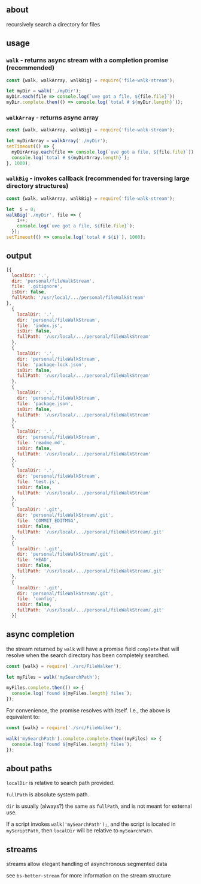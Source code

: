 ## about

recursively search a directory for files

## usage

### `walk` - returns async stream with a completion promise (recommended)

```js
const {walk, walkArray, walkBig} = require('file-walk-stream');

let myDir = walk('./myDir');
myDir.each(file => console.log(`uve got a file, ${file.file}`))
myDir.complete.then(() => console.log(`total # ${myDir.length}`));
```

### `walkArray` - returns async array

```js
const {walk, walkArray, walkBig} = require('file-walk-stream');

let myDirArray = walkArray('./myDir');
setTimeout(() => {
  myDirArray.each(file => console.log(`uve got a file, ${file.file}`));
  console.log(`total # ${myDirArray.length}`);
}, 1000);
```

### `walkBig` - invokes callback (recommended for traversing large directory structures)

```js
const {walk, walkArray, walkBig} = require('file-walk-stream');

let  i = 0;
walkBig('./myDir', file => {
    i++;
    console.log(`uve got a file, ${file.file}`);
  });
setTimeout(() => console.log(`total # ${i}`), 1000);
```

## output

```js
[{
  localDir: '.',
  dir: 'personal/fileWalkStream',
  file: '.gitignore',
  isDir: false,
  fullPath: '/usr/local/.../personal/fileWalkStream'
},
  {
    localDir: '.',
    dir: 'personal/fileWalkStream',
    file: 'index.js',
    isDir: false,
    fullPath: '/usr/local/.../personal/fileWalkStream'
  },
  {
    localDir: '.',
    dir: 'personal/fileWalkStream',
    file: 'package-lock.json',
    isDir: false,
    fullPath: '/usr/local/.../personal/fileWalkStream'
  },
  {
    localDir: '.',
    dir: 'personal/fileWalkStream',
    file: 'package.json',
    isDir: false,
    fullPath: '/usr/local/.../personal/fileWalkStream'
  },
  {
    localDir: '.',
    dir: 'personal/fileWalkStream',
    file: 'readme.md',
    isDir: false,
    fullPath: '/usr/local/.../personal/fileWalkStream'
  },
  {
    localDir: '.',
    dir: 'personal/fileWalkStream',
    file: 'test.js',
    isDir: false,
    fullPath: '/usr/local/.../personal/fileWalkStream'
  },
  {
    localDir: '.git',
    dir: 'personal/fileWalkStream/.git',
    file: 'COMMIT_EDITMSG',
    isDir: false,
    fullPath: '/usr/local/.../personal/fileWalkStream/.git'
  },
  {
    localDir: '.git',
    dir: 'personal/fileWalkStream/.git',
    file: 'HEAD',
    isDir: false,
    fullPath: '/usr/local/.../personal/fileWalkStream/.git'
  },
  {
    localDir: '.git',
    dir: 'personal/fileWalkStream/.git',
    file: 'config',
    isDir: false,
    fullPath: '/usr/local/.../personal/fileWalkStream/.git'
  }]
```

## async completion

the stream returned by `walk` will have a promise field `complete` that will resolve when the search directory has been completely searched.

```js
const {walk} = require('./src/FileWalker');

let myFiles = walk('mySearchPath');

myFiles.complete.then(() => {
  console.log(`found ${myFiles.length} files`);
});
```

For convenience, the promise resolves with itself. I.e., the above is equivalent to:

```js
const {walk} = require('./src/FileWalker');

walk('mySearchPath').complete.complete.then((myFiles) => {
  console.log(`found ${myFiles.length} files`);
});
```

## about paths

`localDir` is relative to search path provided.

`fullPath` is absolute system path.

`dir` is usually (always?) the same as `fullPath`, and is not meant for external use.

If a script invokes `walk('mySearchPath');`, and the script is located in `myScriptPath`, then `localDir` will be relative to `mySearchPath`.

## streams

streams allow elegant handling of asynchronous segmented data

see `bs-better-stream` for more information on the stream structure
